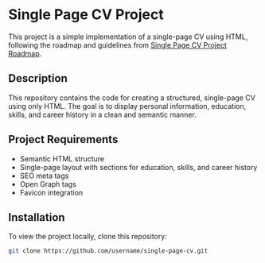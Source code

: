 # Single Page CV Project

This project is a simple implementation of a single-page CV using HTML, following the roadmap and guidelines from [Single Page CV Project Roadmap](https://roadmap.sh/projects/single-page-cv).

## Description

This repository contains the code for creating a structured, single-page CV using only HTML. The goal is to display personal information, education, skills, and career history in a clean and semantic manner.

## Project Requirements

- Semantic HTML structure
- Single-page layout with sections for education, skills, and career history
- SEO meta tags
- Open Graph tags
- Favicon integration

## Installation

To view the project locally, clone this repository:

```bash
git clone https://github.com/username/single-page-cv.git
